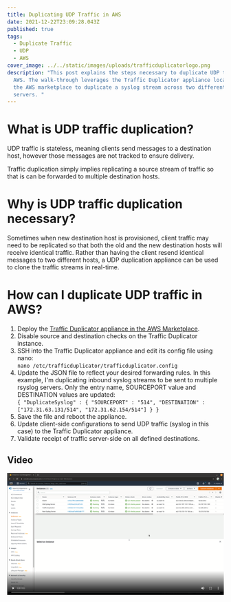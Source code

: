 ```yaml
---
title: Duplicating UDP Traffic in AWS
date: 2021-12-22T23:09:28.043Z
published: true
tags:
  - Duplicate Traffic
  - UDP
  - AWS
cover_image: ../../static/images/uploads/trafficduplicatorlogo.png
description: "This post explains the steps necessary to duplicate UDP traffic in
  AWS. The walk-through leverages the Traffic Duplicator appliance located in
  the AWS marketplace to duplicate a syslog stream across two different rsyslog
  servers. "
---
```

# What is UDP traffic duplication?

UDP traffic is stateless, meaning clients send messages to a destination host, however those messages are not tracked to ensure delivery.

Traffic duplication simply implies replicating a source stream of traffic so that is can be forwarded to multiple destination hosts.

# Why is UDP traffic duplication necessary?

Sometimes when new destination host is provisioned, client traffic may need to be replicated so that both the old and the new destination hosts will receive identical traffic. Rather than having the client resend identical messages to two different hosts, a UDP duplication appliance can be used to clone the traffic streams in real-time.

# How can I duplicate UDP traffic in AWS?

1. Deploy the [Traffic Duplicator appliance in the AWS Marketplace](https://aws.amazon.com/marketplace/pp/prodview-5xxv5k33yxe6k).
2. Disable source and destination checks on the Traffic Duplicator instance.
3. SSH into the Traffic Duplicator appliance and edit its config file using nano:\
   `nano /etc/trafficduplicator/trafficduplicator.config`
4. Update the JSON file to reflect your desired forwarding rules. In this example, I'm duplicating inbound syslog streams to be sent to multiple rsyslog servers. Only the entry name, SOURCEPORT value and DESTINATION values are updated:\
   `{
           "DuplicateSyslog" : {
                   "SOURCEPORT" : "514",
                   "DESTINATION" : ["172.31.63.131/514", "172.31.62.154/514"]
           }
   }`
5. Save the file and reboot the appliance.
6. Update client-side configurations to send UDP traffic (syslog in this case) to the Traffic Duplicator appliance.
7. Validate receipt of traffic server-side on all defined destinations.

## Video

[![Traffic Duplicator Walk-Through](../../static/images/uploads/trafficduplicatorstill.png)](https://youtu.be/RZlk-u17k9s "Traffic Duplicator Appliance Walk-Through")
